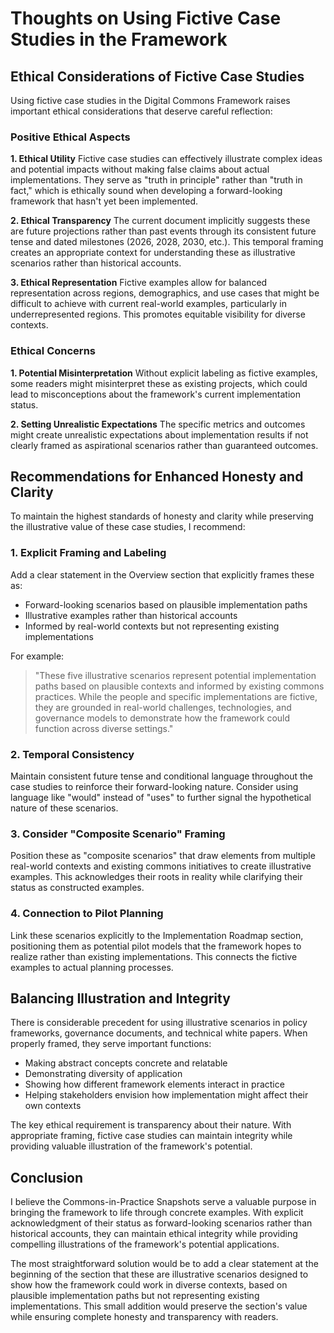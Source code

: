 # Thoughts on Using Fictive Case Studies in the Framework

## Ethical Considerations of Fictive Case Studies

Using fictive case studies in the Digital Commons Framework raises important ethical considerations that deserve careful reflection:

### Positive Ethical Aspects

**1. Ethical Utility**
Fictive case studies can effectively illustrate complex ideas and potential impacts without making false claims about actual implementations. They serve as "truth in principle" rather than "truth in fact," which is ethically sound when developing a forward-looking framework that hasn't yet been implemented.

**2. Ethical Transparency**
The current document implicitly suggests these are future projections rather than past events through its consistent future tense and dated milestones (2026, 2028, 2030, etc.). This temporal framing creates an appropriate context for understanding these as illustrative scenarios rather than historical accounts.

**3. Ethical Representation**
Fictive examples allow for balanced representation across regions, demographics, and use cases that might be difficult to achieve with current real-world examples, particularly in underrepresented regions. This promotes equitable visibility for diverse contexts.

### Ethical Concerns

**1. Potential Misinterpretation**
Without explicit labeling as fictive examples, some readers might misinterpret these as existing projects, which could lead to misconceptions about the framework's current implementation status.

**2. Setting Unrealistic Expectations**
The specific metrics and outcomes might create unrealistic expectations about implementation results if not clearly framed as aspirational scenarios rather than guaranteed outcomes.

## Recommendations for Enhanced Honesty and Clarity

To maintain the highest standards of honesty and clarity while preserving the illustrative value of these case studies, I recommend:

### 1. Explicit Framing and Labeling

Add a clear statement in the Overview section that explicitly frames these as:
- Forward-looking scenarios based on plausible implementation paths
- Illustrative examples rather than historical accounts
- Informed by real-world contexts but not representing existing implementations

For example:
> "These five illustrative scenarios represent potential implementation paths based on plausible contexts and informed by existing commons practices. While the people and specific implementations are fictive, they are grounded in real-world challenges, technologies, and governance models to demonstrate how the framework could function across diverse settings."

### 2. Temporal Consistency

Maintain consistent future tense and conditional language throughout the case studies to reinforce their forward-looking nature. Consider using language like "would" instead of "uses" to further signal the hypothetical nature of these scenarios.

### 3. Consider "Composite Scenario" Framing

Position these as "composite scenarios" that draw elements from multiple real-world contexts and existing commons initiatives to create illustrative examples. This acknowledges their roots in reality while clarifying their status as constructed examples.

### 4. Connection to Pilot Planning

Link these scenarios explicitly to the Implementation Roadmap section, positioning them as potential pilot models that the framework hopes to realize rather than existing implementations. This connects the fictive examples to actual planning processes.

## Balancing Illustration and Integrity

There is considerable precedent for using illustrative scenarios in policy frameworks, governance documents, and technical white papers. When properly framed, they serve important functions:

- Making abstract concepts concrete and relatable
- Demonstrating diversity of application
- Showing how different framework elements interact in practice
- Helping stakeholders envision how implementation might affect their own contexts

The key ethical requirement is transparency about their nature. With appropriate framing, fictive case studies can maintain integrity while providing valuable illustration of the framework's potential.

## Conclusion

I believe the Commons-in-Practice Snapshots serve a valuable purpose in bringing the framework to life through concrete examples. With explicit acknowledgment of their status as forward-looking scenarios rather than historical accounts, they can maintain ethical integrity while providing compelling illustrations of the framework's potential applications.

The most straightforward solution would be to add a clear statement at the beginning of the section that these are illustrative scenarios designed to show how the framework could work in diverse contexts, based on plausible implementation paths but not representing existing implementations. This small addition would preserve the section's value while ensuring complete honesty and transparency with readers.
